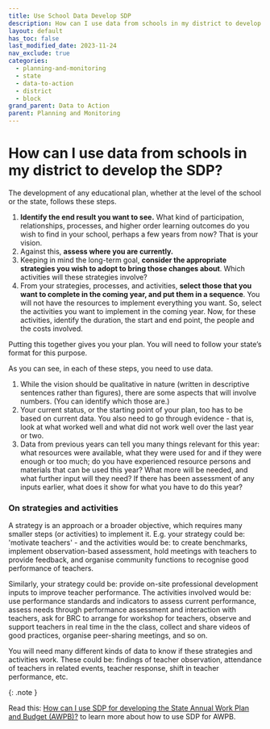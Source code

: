 ```yaml
---
title: Use School Data Develop SDP
description: How can I use data from schools in my district to develop the SDP?
layout: default
has_toc: false
last_modified_date: 2023-11-24
nav_exclude: true
categories:
  - planning-and-monitoring
  - state
  - data-to-action
  - district
  - block
grand_parent: Data to Action
parent: Planning and Monitoring
---
```

# How can I use data from schools in my district to develop the SDP?

The development of any educational plan, whether at the level of the school or the state, follows these steps. 
1. **Identify the end result you want to see.** What kind of participation, relationships, processes, and higher order learning outcomes do you wish to find in your school, perhaps a few years from now? That is your vision.
2. Against this, **assess where you are currently.** 
3. Keeping in mind the long-term goal, **consider the appropriate strategies you wish to adopt to bring those changes about**. Which activities will these strategies involve? 
4. From your strategies, processes, and activities, **select those that you want to complete in the coming year, and put them in a sequence**. You will not have the resources to implement everything you want. So, select the activities you want to implement in the coming year. Now, for these activities, identify the duration, the start and end point, the people and the costs involved. 

Putting this together gives you your plan. You will need to follow your state’s format for this purpose.

As you can see, in each of these steps, you need to use data.

1. While the vision should be qualitative in nature (written in descriptive sentences rather than figures), there are some aspects that will involve numbers. (You can identify which those are.)
2. Your current status, or the starting point of your plan, too has to be based on current data. You also need to go through evidence - that is, look at what worked well and what did not work well over the last year or two.
3. Data from previous years can tell you many things relevant for this year: what resources were available, what they were used for and if they were enough or too much; do you have experienced resource persons and materials that can be used this year? What more will be needed, and what further input will they need? If there has been assessment of any inputs earlier, what does it show for what you have to do this year?

### On strategies and activities
A strategy is an approach or a broader objective, which requires many smaller steps (or activities) to implement it. E.g. your strategy could be: 'motivate teachers' - and the activities would be: to create benchmarks, implement observation-based assessment, hold meetings with teachers to provide feedback, and organise community functions to recognise good performance of teachers.

Similarly, your strategy could be: provide on-site professional development inputs to improve teacher performance. The activities involved would be: use performance standards and indicators to assess current performance, assess needs through performance assessment and interaction with teachers, ask for BRC to arrange for workshop for teachers, observe and support teachers in real time in the the class, collect and share videos of good practices, organise peer-sharing meetings, and so on. 

You will need many different kinds of data to know if these strategies and activities work. These could be: findings of teacher observation, attendance of teachers in related events, teacher response, shift in teacher performance, etc.

{: .note }

Read this: [How can I use SDP for developing the State Annual Work Plan and Budget (AWPB)?](/data-to-action/use-sdp-for-awpb/) to learn more about how to use SDP for AWPB.